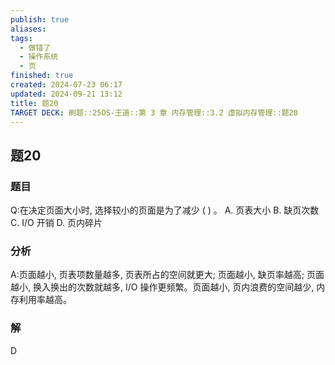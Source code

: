 ```yaml
---
publish: true
aliases: 
tags:
  - 做错了
  - 操作系统
  - 页
finished: true
created: 2024-07-23 06:17
updated: 2024-09-21 13:12
title: 题20
TARGET DECK: 刷题::25OS-王道::第 3 章 内存管理::3.2 虚拟内存管理::题20
---
```

## 题20
### 题目
Q:在决定页面大小时, 选择较小的页面是为了减少 ( ) 。
A. 页表大小 
B. 缺页次数 
C. $\mathrm{I}/\mathrm{O}$ 开销 
D. 页内碎片
### 分析
A:页面越小, 页表项数量越多, 页表所占的空间就更大;
页面越小, 缺页率越高; 页面越小, 换入换出的次数就越多, I/O 操作更频繁。页面越小, 页内浪费的空间越少, 内存利用率越高。
### 解
D
<!--ID: 1724147520416-->
